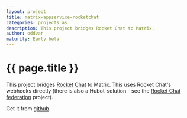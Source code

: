 ```yaml
---
layout: project
title: matrix-appservice-rocketchat
categories: projects as
description: This project bridges Rocket Chat to Matrix.
author: oddvar
maturity: Early beta
---
```


# {{ page.title }}
This project bridges [Rocket Chat](https://rocket.chat) to Matrix. This uses Rocket Chat's webhooks directly (there is also a Hubot-solution - see the [Rocket Chat federation](http://matrix.org/docs/projects/as/rocket-chat-federation.html) project).

Get it from [github](https://github.com/matrix-org/matrix-appservice-rocketchat).
